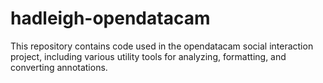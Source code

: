# hadleigh-opendatacam
This repository contains code used in the opendatacam social interaction project, including various utility tools for analyzing, formatting, and converting annotations. 
